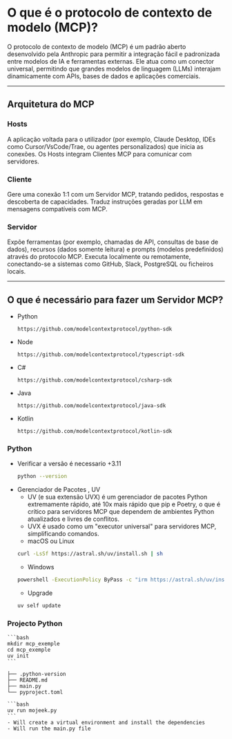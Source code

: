 # O que é o protocolo de contexto de modelo (MCP)?

O protocolo de contexto de modelo (MCP) é um padrão aberto desenvolvido pela Anthropic para permitir a integração fácil e padronizada entre modelos de IA e ferramentas externas. Ele atua como um conector universal, permitindo que grandes modelos de linguagem (LLMs) interajam dinamicamente com APIs, bases de dados e aplicações comerciais.

---

## Arquitetura do MCP

### Hosts
A aplicação voltada para o utilizador (por exemplo, Claude Desktop, IDEs como Cursor/VsCode/Trae, ou agentes personalizados) que inicia as conexões.
Os Hosts integram Clientes MCP para comunicar com servidores.

### Cliente
Gere uma conexão 1:1 com um Servidor MCP, tratando pedidos, respostas e descoberta de capacidades.
Traduz instruções geradas por LLM em mensagens compatíveis com MCP.

### Servidor
Expõe ferramentas (por exemplo, chamadas de API, consultas de base de dados), recursos (dados somente leitura) e prompts (modelos predefinidos) através do protocolo MCP.
Executa localmente ou remotamente, conectando-se a sistemas como GitHub, Slack, PostgreSQL ou ficheiros locais.

---

## O que é necessário para fazer um Servidor MCP?

- Python 
    ```
    https://github.com/modelcontextprotocol/python-sdk
    ```
- Node
    ```
    https://github.com/modelcontextprotocol/typescript-sdk
    ```
- C#
    ```
    https://github.com/modelcontextprotocol/csharp-sdk
    ```

- Java
    ```
    https://github.com/modelcontextprotocol/java-sdk
    ```
- Kotlin
    ```
    https://github.com/modelcontextprotocol/kotlin-sdk
    ```

### Python 

- Verificar a versão é necessario +3.11 
    ```bash
    python --version
    ```
- Gerenciador de Pacotes , UV 
    - UV (e sua extensão UVX) é um gerenciador de pacotes Python extremamente rápido, até 10x mais rápido que pip e Poetry, o que é crítico para servidores MCP que dependem de ambientes Python atualizados e livres de conflitos.
    - UVX é usado como um "executor universal" para servidores MCP, simplificando comandos.
    - macOS ou Linux 
    ```bash
    curl -LsSf https://astral.sh/uv/install.sh | sh
    ```
    - Windows
    ```bash
    powershell -ExecutionPolicy ByPass -c "irm https://astral.sh/uv/install.ps1 | iex"
    ```
    - Upgrade 
    ```bash
    uv self update
    ```

### Projecto Python

    ```bash
    mkdir mcp_exemple
    cd mcp_exemple
    uv init
    ```

```.
├── .python-version
├── README.md
├── main.py
└── pyproject.toml
```

    ```bash
    uv run mojeek.py
    ```
    - Will create a virtual environment and install the dependencies
    - Will run the main.py file


